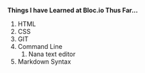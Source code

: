 **Things I have Learned at Bloc.io Thus Far...**

1. HTML
1. CSS
1. GIT
1. Command Line
    1. Nana text editor
1. Markdown Syntax
